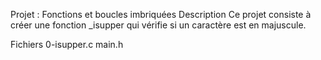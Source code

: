 Projet : Fonctions et boucles imbriquées
Description
Ce projet consiste à créer une fonction _isupper qui vérifie si un caractère est en majuscule.

Fichiers
0-isupper.c
main.h

